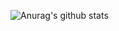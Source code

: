 ![Anurag's github stats](https://github-readme-stats.vercel.app/api?username=tetiross&count_private=true&show_icons=true&theme=react&&hide=stars&hide_title=true&hide_rank=true&disable_animations=false)
